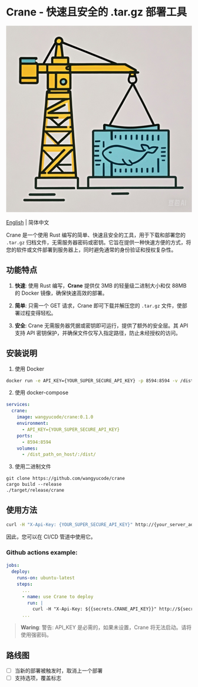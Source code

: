 # Crane - 快速且安全的 .tar.gz 部署工具

![Crane](logo.jpg)

[English](README.md) | 简体中文

Crane 是一个使用 Rust 编写的简单、快速且安全的工具，用于下载和部署您的 `.tar.gz` 归档文件，无需服务器密码或密钥。它旨在提供一种快速方便的方式，将您的软件或文件部署到服务器上，同时避免通常的身份验证和授权复杂性。

## 功能特点

1. **快速**: 使用 Rust 编写，**Crane** 提供仅 3MB 的轻量级二进制大小和仅 88MB 的 Docker 镜像，确保快速高效的部署。


2. **简单**: 只需一个 GET 请求，Crane 即可下载并解压您的 `.tar.gz` 文件，使部署过程变得轻松。


3. **安全**: Crane 无需服务器凭据或密钥即可运行，提供了额外的安全层。其 API 支持 API 密钥保护，并确保文件仅写入指定路径，防止未经授权的访问。

## 安装说明


1. 使用 Docker

```bash
docker run -e API_KEY={YOUR_SUPER_SECURE_API_KEY} -p 8594:8594 -v /dist_path_on_host/:/dist/ wangyucode/crane:0.1.0
```

2. 使用 docker-compose

```yaml
services:
  crane:
    image: wangyucode/crane:0.1.0
    environment:
      - API_KEY={YOUR_SUPER_SECURE_API_KEY}
    ports:
      - 8594:8594
    volumes:
      - /dist_path_on_host/:/dist/
```

3. 使用二进制文件
```
git clone https://github.com/wangyucode/crane
cargo build --release
./target/release/crane
```


## 使用方法

```bash
curl -H "X-Api-Key: {YOUR_SUPER_SECURE_API_KEY}" http://{your_server_address}:8594/?url=https://example.com/file.tar.gz
```

因此，您可以在 CI/CD 管道中使用它。

### Github actions example:
```yaml
jobs:
  deploy:
    runs-on: ubuntu-latest
    steps:
      ...
      - name: use Crane to deploy
        run: |
          curl -H "X-Api-Key: ${{secrets.CRANE_API_KEY}}" http://${secrets.SERVER_ADDRESS}:8594/?url=https://github.com/your-repo/your-repo/releases/download/v1.0.0/dist.tar.gz
      ...
```

> **Waring**: 警告: API_KEY 是必需的，如果未设置，Crane 将无法启动。请将使用强密码。

## 路线图

- [ ] 当新的部署被触发时，取消上一个部署
- [ ] 支持选项，覆盖标志